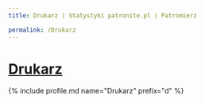 ```yaml
---
title: Drukarz | Statystyki patronite.pl | Patromierz

permalink: /Drukarz
---
```


# [Drukarz](https://patronite.pl/Drukarz)

{% include profile.md name="Drukarz" prefix="d" %}
